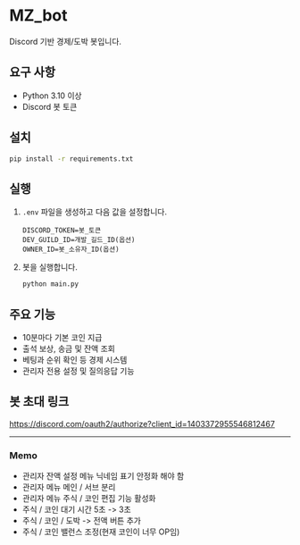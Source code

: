 # MZ_bot

Discord 기반 경제/도박 봇입니다.

## 요구 사항
- Python 3.10 이상
- Discord 봇 토큰

## 설치
```bash
pip install -r requirements.txt
```

## 실행
1. `.env` 파일을 생성하고 다음 값을 설정합니다.
   ```env
   DISCORD_TOKEN=봇_토큰
   DEV_GUILD_ID=개발_길드_ID(옵션)
   OWNER_ID=봇_소유자_ID(옵션)
   ```
2. 봇을 실행합니다.
   ```bash
   python main.py
   ```

## 주요 기능
- 10분마다 기본 코인 지급
- 출석 보상, 송금 및 잔액 조회
- 베팅과 순위 확인 등 경제 시스템
- 관리자 전용 설정 및 질의응답 기능

## 봇 초대 링크
https://discord.com/oauth2/authorize?client_id=1403372955546812467

---

### Memo
- 관리자 잔액 설정 메뉴 닉네임 표기 안정화 해야 함
- 관리자 메뉴 메인 / 서브 분리
- 관리자 메뉴 주식 / 코인 편집 기능 활성화
- 주식 / 코인 대기 시간 5초 -> 3초
- 주식 / 코인 / 도박 -> 전액 버튼 추가
- 주식 / 코인 밸런스 조정(현재 코인이 너무 OP임)